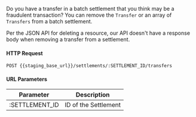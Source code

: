 Do you have a transfer in a batch settlement that you think may be a fraudulent transaction? You can remove the `Transfer` or an array of `Transfers` from a batch settlement.

Per the JSON API for deleting a resource, our API doesn't have a response body when removing a transfer from a settlement.


#### HTTP Request

`POST {{staging_base_url}}/settlements/:SETTLEMENT_ID/transfers`


#### URL Parameters

Parameter | Description
--------- | -------------------------------------------------------------------
:SETTLEMENT_ID | ID of the Settlement
